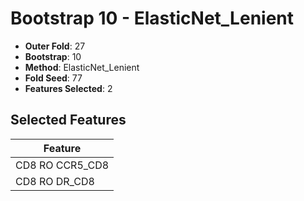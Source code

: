 # Bootstrap 10 - ElasticNet_Lenient

- **Outer Fold**: 27
- **Bootstrap**: 10
- **Method**: ElasticNet_Lenient
- **Fold Seed**: 77
- **Features Selected**: 2

## Selected Features

| Feature |
|---------|
| CD8 RO CCR5_CD8 |
| CD8 RO DR_CD8 |
